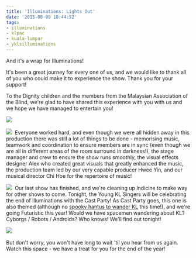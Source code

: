 ```yaml
---
title: 'Illuminations: Lights Out'
date: '2015-08-09 18:44:52'
tags:
- illuminations
- klpac
- kuala-lumpur
- yklsilluminations
---
```


And it's a wrap for Illuminations!

It's been a great journey for every one of us, and we would like to thank all of you who could make it to experience the show. Thank you for your support!

To the Dignity children and the members from the Malaysian Association of the Blind, we're glad to have shared this experience with you with us and we hope we have managed to entertain you!


[![](http://www.youngklsingers.com/wp-content/uploads/2015/08/IMG_4151.jpg)](http://www.youngklsingers.com/wp-content/uploads/2015/08/IMG_4151.jpg) 


[![](http://www.youngklsingers.com/wp-content/uploads/2015/08/IMG_4152.jpg)](http://www.youngklsingers.com/wp-content/uploads/2015/08/IMG_4152.jpg) 
Everyone worked hard, and even though we were all hidden away in this production there was still a lot of things to be done - memorising music, teamwork and coordination to ensure members are in sync (even though we are all in different areas of the room surround in darkness!), the stage manager and crew to ensure the show runs smoothly, the visual effects designer Alex who created great visuals that greatly enhanced the music, the production team led by our very capable producer Hwee Yin, and our musical director Chi Hoe for the repertoire of music!


[![](http://www.youngklsingers.com/wp-content/uploads/2015/08/IMG_4149.jpg)](http://www.youngklsingers.com/wp-content/uploads/2015/08/IMG_4149.jpg) 
Our last show has finished, and we're cleaning up Indicine to make way for other shows to come. Tonight, the Young KL Singers will be celebrating the end of Illuminations with the Cast Party! As Cast Party goes, this one is also themed (although no 
[spooky hantus to wander KL](http://www.youngklsingers.com/4-perks-of-being-in-ykls/) this time!), and we're going Futuristic this year! Would we have spacemen wandering about KL? Cyborgs / Robots / Androids? Who knows! We'll find out tonight!


[![](http://www.youngklsingers.com/wp-content/uploads/2015/08/IMG_4150-0.jpg)](http://www.youngklsingers.com/wp-content/uploads/2015/08/IMG_4150-0.jpg) 




But don't worry, you won't have long to wait 'til you hear from us again. Watch this space - we have a treat for you for the end of the year!
